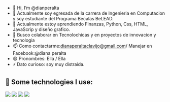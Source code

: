 - 👋 Hi, I’m @dianperalta
- 🔭 Actualmente soy egresada de la carrera de Ingenieria en Computacion y soy estudiante del Programa Becalas BeLEAD.
- 🌱 Actualmente estoy aprendiendo Finanzas, Python, Css, HTML, JavaScrip y diseño grafico.
- 💞️ Busco colaborar en Tecnolochicas y en proyectos de innovacion y tecnologia
- 📫 Como contactarme:dianaperaltaclavijo@gmail.com/ Manejar en Facebook:@diana peralta
- 😄 Pronombres: Ella / Ella
- ⚡ Dato curioso: soy muy distraida.

<!---
dianperalta/dianperalta is a ✨ special ✨ repository because its `README.md` (this file) appears on your GitHub profile.
You can click the Preview link to take a look at your changes.
--->

## 🎯 Some technologies I use:
  <img src="https://img.shields.io/badge/HTML5-E34F26?style=for-the-badge&logo=html5&logoColor=white" />
  <img src="https://img.shields.io/badge/CSS3-1572B6?style=for-the-badge&logo=css3&logoColor=white" />
  <img src="https://img.shields.io/badge/JavaScript-323330?style=for-the-badge&logo=javascript&logoColor=F7DF1E" />
  <img src="https://img.shields.io/badge/GitHub-100000?style=for-the-badge&logo=github&logoColor=white" />









